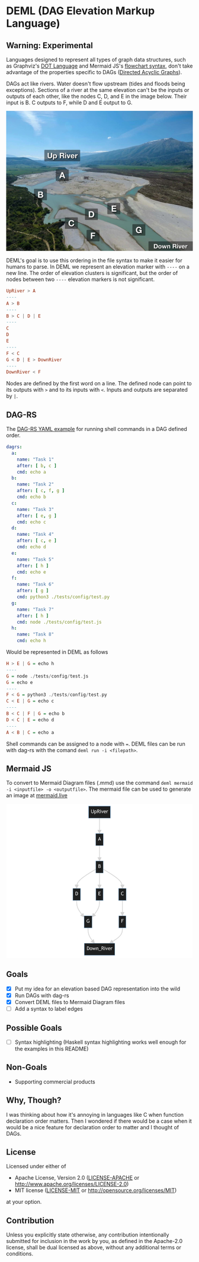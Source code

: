 # DEML (DAG Elevation Markup Language)
## Warning: Experimental

Languages designed to represent all types of graph data structures, such as Graphviz's [DOT Language](https://graphviz.org/doc/info/lang.html) and Mermaid JS's [flowchart syntax](https://mermaid.js.org/syntax/flowchart.html), don't take advantage of the properties specific to DAGs ([Directed Acyclic Graphs](https://en.wikipedia.org/wiki/Directed_acyclic_graph)).

DAGs act like rivers. Water doesn't flow upstream (tides and floods being exceptions). Sections of a river at the same elevation can't be the inputs or outputs of each other, like the nodes C, D, and E in the image below. Their input is B. C outputs to F, while D and E output to G.


![Photo of a river to illustrate how DAGs operate](assets/river-example.jpg)

DEML's goal is to use this ordering in the file syntax to make it easier for humans to parse. In DEML we represent an elevation marker with `----` on a new line. The order of elevation clusters is significant, but the order of nodes between two `----` elevation markers is not significant.

```Haskell
UpRiver > A
----
A > B
----
B > C | D | E
----
C
D
E
----
F < C
G < D | E > DownRiver
----
DownRiver < F
```

Nodes are defined by the first word on a line. The defined node can point to its outputs with `>` and to its inputs with `<`. Inputs and outputs are separated by `|`. 

## DAG-RS

The [DAG-RS YAML example](https://github.com/open-rust-initiative/dagrs#yaml-configuration-file) for running shell commands in a DAG defined order.
```YAML
dagrs:
  a:
    name: "Task 1"
    after: [ b, c ]
    cmd: echo a
  b:
    name: "Task 2"
    after: [ c, f, g ]
    cmd: echo b
  c:
    name: "Task 3"
    after: [ e, g ]
    cmd: echo c
  d:
    name: "Task 4"
    after: [ c, e ]
    cmd: echo d
  e:
    name: "Task 5"
    after: [ h ]
    cmd: echo e
  f:
    name: "Task 6"
    after: [ g ]
    cmd: python3 ./tests/config/test.py
  g:
    name: "Task 7"
    after: [ h ]
    cmd: node ./tests/config/test.js
  h:
    name: "Task 8"
    cmd: echo h
```

 Would be represented in DEML as follows

```Haskell
H > E | G = echo h
----
G = node ./tests/config/test.js
G = echo e
----
F < G = python3 ./tests/config/test.py
C < E | G = echo c
----
B < C | F | G = echo b
D < C | E = echo d
----
A < B | C = echo a
```

Shell commands can be assigned to a node with `=`. DEML files can be run with dag-rs with the comand `deml run -i <filepath>`.

## Mermaid JS

To convert to Mermaid Diagram files (.mmd) use the command `deml mermaid -i <inputfile> -o <outputfile>`. The mermaid file can be used to generate an image at [mermaid.live](https://mermaid.live/)

![mermaid js flowchart image of the river DAG](assets/river-mermaid-diagram.png)

## Goals

- [x] Put my idea for an elevation based DAG representation into the wild
- [x] Run DAGs with dag-rs
- [x] Convert DEML files to Mermaid Diagram files 
- [ ] Add a syntax to label edges

## Possible Goals
- [ ] Syntax highlighting (Haskell syntax highlighting works well enough for the examples in this README)

## Non-Goals

- Supporting commercial products

## Why, Though?

I was thinking about how it's annoying in languages like C when function declaration order matters. Then I wondered if there would be a case when it would be a nice feature for declaration order to matter and I thought of DAGs.

## License

Licensed under either of

 * Apache License, Version 2.0
   ([LICENSE-APACHE](LICENSE-APACHE) or http://www.apache.org/licenses/LICENSE-2.0)
 * MIT license
   ([LICENSE-MIT](LICENSE-MIT) or http://opensource.org/licenses/MIT)

at your option.

## Contribution

Unless you explicitly state otherwise, any contribution intentionally submitted
for inclusion in the work by you, as defined in the Apache-2.0 license, shall be
dual licensed as above, without any additional terms or conditions.
